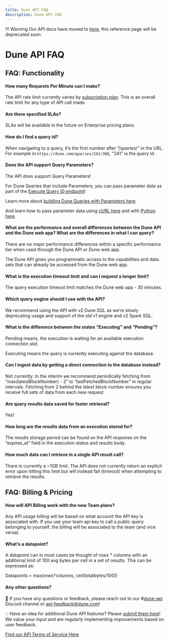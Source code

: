 ```yaml
---
title: Dune API FAQ
description: Dune API FAQ
---
```


!!! Warning
    Our API docs have moved to [here](https://dune.mintlify.app/api-reference/overview/introduction), this reference page will be deprecated soon.


# Dune API FAQ

## FAQ: Functionality

#### How many Requests Per Minute can I make?

The API rate limit currently varies by [subscription plan](https://dune.com/pricing). This is an overall rate limit for any type of API call made. 

#### Are there specified SLAs?

SLAs will be available in the future on Enterprise pricing plans.

#### How do I find a query id?

When navigating to a query, it’s the first number after “/queries/” in the URL. For example in `https://dune.com/queries/241/388`, "241" is the query id.

#### Does the API support Query Parameters?

The API does support Query Parameters!

For Dune Queries that include Parameters, you can pass parameter data as part of the [Execute Query ID endpoint](api-reference/execute-queries/execute-query-id.md)!

Learn more about [building Dune Queries with Parameters here](../app/query-editor/parameters.md).

And learn how to pass parameter data using [cURL here](api-reference/execute-queries/execute-query-id.md#curl-with-parameters) and with [Python here](quick-start/api-py.md#parameterized-queries).

#### What are the performance and overall differences between the Dune API and the Dune web app? What are the differences in what I can query?

There are no major performance differences within a specific performance tier when used through the Dune API or Dune web app.

The Dune API gives you programmatic access to the capabilities and data sets that can already be accessed from the Dune web app.

#### What is the execution timeout limit and can I request a longer limit?

The query execution timeout limit matches the Dune web app - 30 minutes.

#### Which query engine should I use with the API?

We recommend using the API with v2 Dune SQL as we’re slowly deprecating usage and support of the old v1 engine and v2 Spark SQL.

#### What is the difference between the states “Executing” and “Pending”?

Pending means, the execution is waiting for an available execution connection slot.

Executing means the query is currently executing against the database.

#### Can I ingest data by getting a direct connection to the database instead?
    
Not currently. In the interim we recommend periodically fetching from “max(latestBlockNumber) - 2” to “lastFetchedBlockNumber” in regular intervals. Fetching from 2 behind the latest block number ensures you receive full sets of data from each new request.

#### Are query results data saved for faster retrieval?
    
Yes!

#### How long are the results data from an execution stored for?
    
The resutls storage period can be found on the API response on the “expires_at” field in the execution status and results body.

#### How much data can I retrieve in a single API result call?
    
There is currently a ~1GB limit. The API does not currently return an explicit error upon hitting this limit but will instead fail (timeout) when attempting to retrieve the results.

## FAQ: Billing & Pricing
    
#### How will API Billing work with the new Team plans?
Any API usage billing will be based on what account the API key is associated with. If you use your team api key to call a public query belonging to yourself, the billing will be associated to the team (and vice versa).

#### What’s a datapoint?

A datapoint can in most cases be thought of rows * columns with an additional limit of 100 avg bytes per cell in a set of results. This can be expressed as:

Datapoints = max(rows*columns, ceil(totalbytes/100))

#### Any other questions?

💭 If you have any questions or feedback, please reach out to our #[dune-api](https://discord.com/channels/757637422384283659/1019910980634939433) Discord channel or [api-feedback@dune.com](mailto:api-feedback@dune.com)!

💡 Have an idea for additional Dune API features? Please [submit them here](https://feedback.dune.com/)! We value your input and are regularly implementing improvements based on user feedback.

[Find our API Terms of Service Here](https://dune.com/api-terms)
